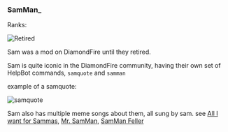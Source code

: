 ### SamMan_

Ranks:

![Retired](https://img.shields.io/static/v1?label=&message=Retired&color=00a7a7)

Sam was a mod on DiamondFire until they retired.

Sam is quite iconic in the DiamondFire community, having their own set of HelpBot commands, `samquote` and `samman`

example of a samquote:

![samquote](https://cdn.discordapp.com/attachments/423321409918599169/955598752297656360/quote.png)

Sam also has multiple meme songs about them, all sung by sam. see [All I want for Sammas](https://youtu.be/PlMT3vXDX_g), [Mr. SamMan](https://cdn.discordapp.com/attachments/239551387627814922/814235762345246730/mr_samman.mp4), [SamMan Feller](https://cdn.discordapp.com/attachments/583357143441342471/826777349470552084/samafeller.mp4)

